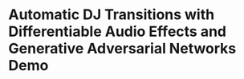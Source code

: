 # Automatic DJ Transitions with Differentiable Audio Effects and Generative Adversarial Networks Demo
